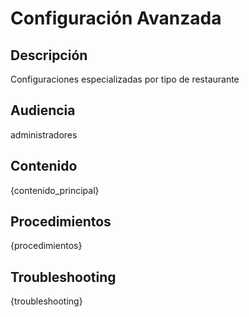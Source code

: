 # Configuración Avanzada

## Descripción
Configuraciones especializadas por tipo de restaurante

## Audiencia
administradores

## Contenido

{contenido_principal}

## Procedimientos

{procedimientos}

## Troubleshooting

{troubleshooting}
